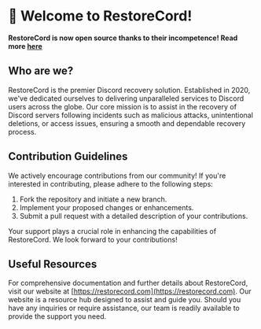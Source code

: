 # 👋 Welcome to RestoreCord!

**RestoreCord is now open source thanks to their incompetence! Read more [here](https://web.archive.org/web/20240302012553/https://docs.restorecord.com/introduction)**

## Who are we?
RestoreCord is the premier Discord recovery solution. Established in 2020, we've dedicated ourselves to delivering unparalleled services to Discord users across the globe. Our core mission is to assist in the recovery of Discord servers following incidents such as malicious attacks, unintentional deletions, or access issues, ensuring a smooth and dependable recovery process.

## Contribution Guidelines
We actively encourage contributions from our community! If you're interested in contributing, please adhere to the following steps:

1. Fork the repository and initiate a new branch.
2. Implement your proposed changes or enhancements.
3. Submit a pull request with a detailed description of your contributions.

Your support plays a crucial role in enhancing the capabilities of RestoreCord. We look forward to your contributions!

## Useful Resources
For comprehensive documentation and further details about RestoreCord, visit our website at [https://restorecord.com](https://restorecord.com). Our website is a resource hub designed to assist and guide you. Should you have any inquiries or require assistance, our team is readily available to provide the support you need.

